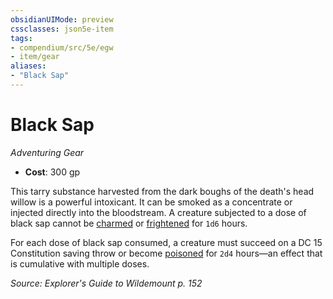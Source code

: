```yaml
---
obsidianUIMode: preview
cssclasses: json5e-item
tags:
- compendium/src/5e/egw
- item/gear
aliases: 
- "Black Sap"
---
```

# Black Sap
*Adventuring Gear*  

- **Cost**: 300 gp

This tarry substance harvested from the dark boughs of the death's head willow is a powerful intoxicant. It can be smoked as a concentrate or injected directly into the bloodstream. A creature subjected to a dose of black sap cannot be [charmed](/compendium/rules/conditions.md#charmed) or [frightened](/compendium/rules/conditions.md#frightened) for `1d6` hours.

For each dose of black sap consumed, a creature must succeed on a DC 15 Constitution saving throw or become [poisoned](/compendium/rules/conditions.md#poisoned) for `2d4` hours—an effect that is cumulative with multiple doses.

*Source: Explorer's Guide to Wildemount p. 152*